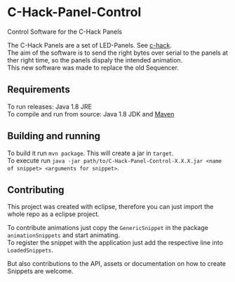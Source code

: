 # C-Hack-Panel-Control
Control Software for the C-Hack Panels

The C-Hack Panels are a set of LED-Panels. See [c-hack](http://c-hack.de/projekte/c-hack-panel/).  
The aim of the software is to send the right bytes over serial to the panels at ther right time, 
so the panels dispaly the intended animation.  
This new software was made to replace the old Sequencer.

## Requirements
To run releases: Java 1.8 JRE  
To compile and run from source:  Java 1.8 JDK and [Maven](https://maven.apache.org/index.html)

## Building and running
To build it run `mvn package`. This will create a jar in `target`.  
To execute run `java -jar path/to/C-Hack-Panel-Control-X.X.X.jar <name of snippet> <arguments for snippet>`.  

## Contributing
This project was created with eclipse, therefore you can just import the whole repo as a eclipse project.

To contribute animations just copy the `GenericSnippet` in the package `animationSnippets` and start animating.  
To register the snippet with the application just add the respective line into `LoadedSnippets`.

But also contributions to the API, assets or documentation on how to create Snippets are welcome.
